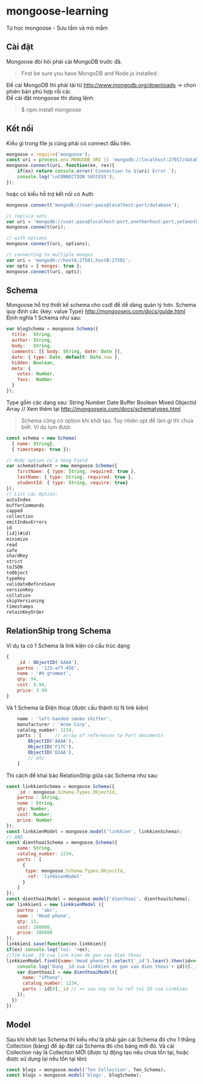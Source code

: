 # mongoose-learning
Tự học mongoose - Sưu tầm và mò mẫm

## Cài đặt
Mongoose đòi hỏi phải cài MongoDB trước đã.<br>
> First be sure you have MongoDB and Node.js installed.

Đề cài MongoDB thì phải tải từ http://www.mongodb.org/downloads -> chọn phiên bản phù hợp rồi cài.<br>
Để cài đặt mongoose thì dùng lệnh
> $ npm install mongoose

## Kết nối
Kiểu gì trong file js cũng phải có connect đầu tiên.
```js
mongoose = require('mongoose');
const uri = process.env.MONGODB_URI || 'mongodb://localhost:27017/database';
mongoose.connect(uri, function(ex, res){
	if(ex) return console.error(`Connection to ${uri} Error `);
	console.log('\nCONNECTION SUCCESS');
});
```
hoặc có kiểu hỗ trợ kết nối có Auth
```js
mongoose.connect('mongodb://user:pass@localhost:port/database');

// replica sets
var uri = 'mongodb://user:pass@localhost:port,anotherhost:port,yetanother:port/mydatabase';
mongoose.connect(uri);

// with options
mongoose.connect(uri, options);

// connecting to multiple mongos
var uri = 'mongodb://hostA:27501,hostB:27501';
var opts = { mongos: true };
mongoose.connect(uri, opts);
```
## Schema
Mongoose hỗ trợ thiết kế schema cho csdl để dễ dàng quản lý hơn.
Schema quy định các {key: value Type} http://mongoosejs.com/docs/guide.html
Định nghĩa 1 Schema như sau:
```js
var blogSchema = mongoose.Schema({
  title:  String,
  author: String,
  body:   String,
  comments: [{ body: String, date: Date }],
  date: { type: Date, default: Date.now },
  hidden: Boolean,
  meta: {
    votes: Number,
    favs:  Number
  }
});
```
Type gồm các dạng sau:
String
Number
Date
Buffer
Boolean
Mixed
Objectid
Array
// Xem thêm tại http://mongoosejs.com/docs/schematypes.html

> Schema cũng có option khi khởi tạo. Tuy nhiên opt để làm gì thì chưa biết. Ví dụ lụm được
```js
const schema = new Schema(
  { name: String},
  { timestamps: true });

// Hoặc option của từng Field
var schemaStudent = new mongoose.Schema({
    firstName: { type: String, required: true },
    lastName: { type: String, required: true },
    studentId: { type: String, require: true}
});
// List các Option:
autoIndex
bufferCommands
capped
collection
emitIndexErrors
id
[id](#id)
minimize
read
safe
shardKey
strict
toJSON
toObject
typeKey
validateBeforeSave
versionKey
collation
skipVersioning
timestamps
retainKeyOrder

```
## RelationShip trong Schema
Ví dụ ta có 1 Schema là link kiện có cấu trúc dạng
```js
{
    _id : ObjectID('AAAA'),
    partno : '123-aff-456',
    name : '#4 grommet',
    qty: 94,
    cost: 0.94,
    price: 3.99
}
```
Và 1 Schema là Điện thoại (được cấu thành từ N link kiện)
```js 
    name : 'left-handed smoke shifter',
    manufacturer : 'Acme Corp',
    catalog_number: 1234,
    parts : [     // array of references to Part documents
        ObjectID('AAAA'),    
        ObjectID('F17C'),   
        ObjectID('D2AA'),
        // etc
    ]
```
Thì cách để khai báo RelationShip giữa các Schema như sau:

```js
const linkkienSchema = mongoose.Schema({
    _id : mongoose.Schema.Types.ObjectId,
    partno : String,
    name : String,
    qty: Number,
    cost: Number,
    price: Number
});
const linkkienModel = mongoose.model('linkkien', linkkienSchema);
// AND
const dienthoaiSchema = mongoose.Schema({
    name: String,
    catalog_number: 1234,
    parts : [
      {
       type: mongoose.Schema.Types.ObjectId,
        ref: 'linkkienModel' 
      }
    ]
});
const dienthoaiModel = mongoose.model('dienthoai', dienthoaiSchema);
var linkkien1 = new linkkienModel ({
    partno : 'abc',
    name : 'Head phone',
    qty: 11,
    cost: 200000,
    price: 300000
});
linkkien1.save(function(ex,linkkien){
if(ex) console.log('loi: '+ex);
//Tim kiem _Id cua link kien de gan vao dien thoai
linkkienModel.find({name:'Head phone'}).select('_id').lean().then(id=>{
    console.log('Dung _id cua linkkien de gan vao dien thoai'+ id[0]._id);
    var dienthoai1 = new dienthoaiModel({
      name: "iPhone",
      catalog_number: 1234,
      parts : id[0]._id // => sau nay no tu ref toi ID cua Linkkien
    });
  })
})
```
## Model
Sau khi khởi tạo Schema thì kiểu như là phải gán cái Schema đó cho 1 thằng Collection (bảng) để áp đặt cái Schema đó cho bảng mới đó.
Và cái Collection này là Collection MỚI (được tự động tạo nếu chưa tồn tại, hoặc được sử dụng lại nếu tồn tại tên)
```js
const blogs = mongoose.model('Ten Collection', Ten_Schema);
const blogs = mongoose.model('blogs', blogSchema);
```



